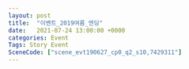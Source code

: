 ```yaml
---
layout: post
title:  "이벤트_2019여름_엔딩"
date:   2021-07-24 13:00:00 +0000
categories: Event
Tags: Story Event
SceneCode: ["scene_evt190627_cp0_q2_s10,7429311"]
---
```


